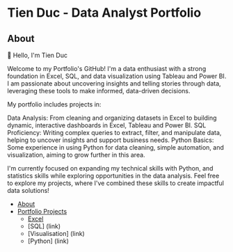 # Tien Duc - Data Analyst Portfolio
## About

👋 Hello, I'm Tien Duc

Welcome to my Portfolio's GitHub! I'm a data enthusiast with a strong foundation in Excel, SQL, and data visualization using Tableau and Power BI. I am passionate about uncovering insights and telling stories through data, leveraging these tools to make informed, data-driven decisions.

My portfolio includes projects in:

Data Analysis: From cleaning and organizing datasets in Excel to building dynamic, interactive dashboards in Excel, Tableau and Power BI. SQL Proficiency: Writing complex queries to extract, filter, and manipulate data, helping to uncover insights and support business needs. Python Basics: Some experience in using Python for data cleaning, simple automation, and visualization, aiming to grow further in this area.

I'm currently focused on expanding my technical skills with Python, and statistics skills while exploring opportunities in the data analysis. Feel free to explore my projects, where I've combined these skills to create impactful data solutions!

- [About](https://github.com/tienductienduc/PortfolioProjects/blob/main/README.md#about)
- [Portfolio Projects](https://github.com/tienductienduc/PortfolioProjects/blob/main/README.md#portfolio-projects)
  - [Excel](https://translate.google.com/?sl=en&tl=vi&text=repository&op=translate)
  - [SQL] (link)
  - [Visualisation] (link) 
  - [Python] (link)
